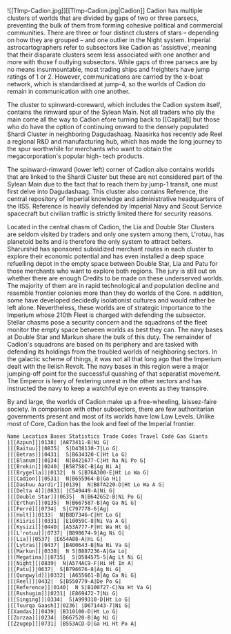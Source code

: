 ![[TImp-Cadion.jpg]][[TImp-Cadion.jpg|Cadion]]
Cadion has multiple clusters of worlds that are divided by gaps of two or three parsecs, preventing the bulk of them from forming cohesive political and commercial communities. There are three or four distinct clusters of stars – depending on how they are grouped – and one outlier in the Night system. Imperial astrocartographers refer to subsectors like Cadion as 'assistive', meaning that their disparate clusters seem less associated with one another and more with those f outlying subsectors. While gaps of three parsecs are by no means insurmountable, most trading ships and freighters have jump ratings of 1 or 2. However, communications are carried by the x-boat network, which is standardised at jump-4, so the worlds of Cadion do remain in communication with one another.

The cluster to spinward-coreward, which includes the Cadion system itself, contains the rimward spur of the Sylean Main. Not all traders who ply the main come all the way to Cadion  efore turning back to [[Capital]] but those who do have the option of continuing onward to the densely populated Shardi Cluster in neighboring Dagudashaag. Naasirka has recently  ade Reel a regional R&D and manufacturing hub, which has made the long journey to the spur worthwhile for merchants who want to obtain the megacorporation's popular high- tech products.

The spinward-rimward (lower left) corner of Cadion also contains worlds that are linked to the Shardi Cluster but these are not considered part of the Sylean Main due to the fact that to reach them by jump-1 transit, one must first delve into Dagudashaag. This cluster also contains Reference, the central repository of Imperial knowledge and administrative headquarters of the IISS. Reference is heavily defended by Imperial Navy and Scout Service spacecraft but civilian traffic is strictly limited there for security reasons.

Located in the central chasm of Cadion, the Lia and Double Star Clusters are seldom visited by traders and only one system among them, L'rotuu, has planetoid belts and is therefore the only system to attract belters. Sharurshid has sponsored subsidized merchant routes in each cluster to explore their economic potential and has even installed a deep space refuelling depot in the empty space between Double Star, Lia and Patu for those merchants who want to explore both regions. The jury is still out on whether there are enough Credits to be made on these underserved worlds. The majority of them are in rapid technological and population decline and resemble frontier colonies more than they do worlds of the Core.  n addition, some have developed decidedly isolationist cultures and would rather be left alone. Nevertheless, these worlds are of strategic importance to the Imperium whose 210th Fleet is charged with defending the subsector. Stellar chasms pose a security concern and the squadrons of the fleet monitor the empty space between worlds as best they can. The navy bases at Double Star and Markun share the bulk of this duty. The remainder of Cadion's  squadrons are based on its periphery and are tasked with defending its holdings from the troubled worlds of neighboring sectors. In the galactic scheme of things, it was not all that long ago that the Imperium dealt with the Ilelish Revolt. The navy bases in this region were a major jumping-off point for the successful quashing of that separatist movement. The Emperor is leery of festering unrest in the other sectors and has instructed the navy to keep a watchful eye on events as they transpire.

By and large, the worlds of Cadion make up a free-wheeling, laissez-faire society. In comparison with other subsectors, there are few authoritarian governments present and most of its worlds have low Law Levels. Unlike most of Core, Cadion has the look and feel of the Imperial frontier.

```
Name Location Bases Statistics Trade Codes Travel Code Gas Giants
|[[Azpun]]|0138| |A873411-B|Ni G|
|[[Baituu]]|0835|  S|D438110-7|Lo G|
|[[Betras]]|0431|  S|B634320-C|Ht Lo G|
|[[Blanum]]|0134|  N|B421677-C|Ht Na Ni Po G|
|[[Brekin]]|0240| |B58758C-B|Ag Ni A|
|[[Brygella]]|0132|  N S|B76A300-E|Ht Lo Wa G|
|[[Cadion]]|0531|  N|B655964-B|Ga Hi|
|[[Dashuu Aardir]]|0139|  N|B87A220-D|Ht Lo Wa A G|
|[[Delta 4]]|0831| |C549449-A|Ni G|
|[[Double Star]]|0635|  N|B642652-B|Ni Po G|
|[[Erthun]]|0135|  N|B667587-B|Ag Ga Ni G|
|[[Ferré]]|0734|  S|C797778-6|Ag|
|[[Holt]]|0133|  N|B8D7346-C|Ht Lo G|
|[[Kiiris]]|0331| |E10059C-8|Ni Va A G|
|[[Kysizi]]|0440| |A53A777-F|Ht Wa Ht G|
|[[L'rotuu]]|0737| |B898674-9|Ag Ni G|
|[[Lia]]|0537| |E654A88-A|Hi G|
|[[Lytras]]|0437| |B400643-B|Na Ni Va G|
|[[Markun]]|0338|  N S|B887236-A|Ga Lo|
|[[Megatina]]|0735|  S|D584575-5|Ag Lt Ni G|
|[[Night]]|0839|  N|A574AC9-F|Hi Ht In A|
|[[Patu]]|0637|  S|B796676-8|Ag Ni G|
|[[Qungwyld]]|0332| |A655661-B|Ag Ga Ni G|
|[[Reel]]|0432|  S|B550779-A|De Po G|
|[[Reference]]|0140|  N S|B100727-C|Na Ht Va G|
|[[Rushugim]]|0231| |E869472-7|Ni G|
|[[Singing]]|0334|  S|A999310-D|Ht Lo G|
|[[Tuurqa Gaash]]|0236| |D671443-7|Ni G|
[[Xamdas]]|0439| |B310100-D|Ht Lo G|
[[Zorzaa]]|0234| |B667520-B|Ag Ni G|
[[Zzugep]]|0731| |B553ACD-D|Ga Hi Ht Po A|
